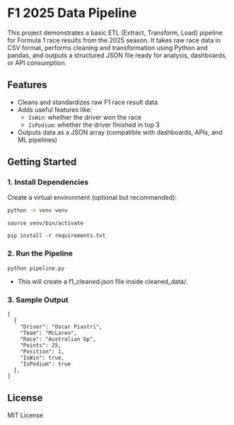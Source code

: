 # F1 2025 Data Pipeline

This project demonstrates a basic ETL (Extract, Transform, Load) pipeline for Formula 1 race results from the 2025 season. It takes raw race data in CSV format, performs cleaning and transformation using Python and pandas, and outputs a structured JSON file ready for analysis, dashboards, or API consumption.

## Features

- Cleans and standardizes raw F1 race result data
- Adds useful features like:
  - `IsWin`: whether the driver won the race
  - `IsPodium`: whether the driver finished in top 3
- Outputs data as a JSON array (compatible with dashboards, APIs, and ML pipelines)

## Getting Started

### 1. Install Dependencies

Create a virtual environment (optional but recommended):

```bash
python -m venv venv
```

```
source venv/bin/activate
```

```
pip install -r requirements.txt
```

### 2. Run the Pipeline

```
python pipeline.py
```

- This will create a f1_cleaned.json file inside cleaned_data/.

### 3. Sample Output

```
[
  {
    "Driver": "Oscar Piastri",
    "Team": "McLaren",
    "Race": "Australian Gp",
    "Points": 25,
    "Position": 1,
    "IsWin": true,
    "IsPodium": true
  },
]
```

## License

MIT License
